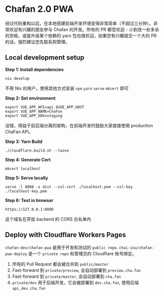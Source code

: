 # Chafan 2.0 PWA

经过代码重构以后，在本地搭建前端开发环境变得非常简单（不超过三分钟）。非常欢迎有兴趣的朋友参与 Chafan 的开发。所有的 PR 都受欢迎 - 小到改一处多余的空格，或是升级某个依赖的 yarn 包也很欢迎。如果您有兴趣提交一个大的 PR 的话，强烈建议您先联系狗管理。

## Local development setup 

**Step 1: Install dependencies**

```
nix develop
```

不用 Nix 的用户，使用其他方式安装 `npm` `yarn` `serve` `mkcert` 即可  

**Step 2: Set environment**

```
export VUE_APP_API=api.$VUE_APP_HOST
export VUE_APP_NAME=ChaFan
export VUE_APP_ENV=staging
```

没错，得益于前后端分离的架构，在前端开发时鼓励大家直接使用 production ChaFan API。

**Step 3: Yarn Build**
```
./cloudflare.build.sh --loose
```

**Step 4: Generate Cert**

```
mkcert localhost
```


**Step 5: Serve locally**

```
serve -l 8080 -s dist --ssl-cert ./localhost.pem --ssl-key ./localhost-key.pem
```

**Step 6: Test in browser**
```
https://127.0.0.1:8080
```

这个域名在茶饭 backend 的 CORS 白名单内

## Deploy with Cloudflare Workers Pages
`chafan-dev/chafan-pwa` 是用于开发和测试的 `public repo`. `chai-inu/chafan-pwa-deploy` 是一个 `private repo` 和管理员的 Cloudflare 账号绑定。

1. 所有的 Pull Request 都会被合并到 `public/master`
2. Fast-forward 到 `private/preview`, 会自动部署到 `preview.cha.fan`
3. Fast-forward 到 `private/master`, 会自动部署到 `cha.fan`
4. `private/dev` 用于后端开发。它会被部署到 `dev.cha.fan`, 使用后端 `api_dev.cha.fan`


